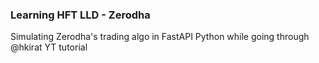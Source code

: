 ### Learning HFT LLD - Zerodha

Simulating Zerodha's trading algo in FastAPI Python while going through @hkirat YT tutorial
